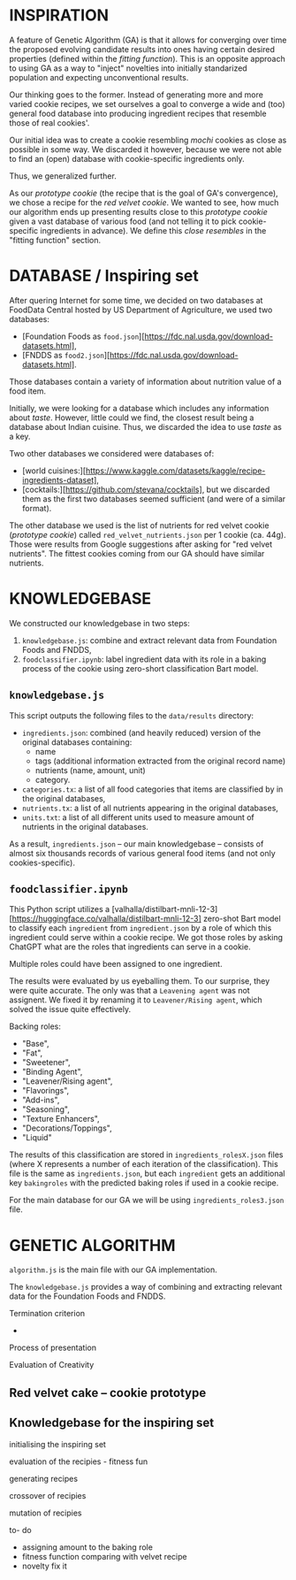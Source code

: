 # INSPIRATION 

A feature of Genetic Algorithm (GA) is that it allows for converging over time the proposed evolving candidate results into ones having certain desired properties (defined within the _fitting function_). This is an opposite approach to using GA as a way to "inject" novelties into initially standarized population and expecting unconventional results.

Our thinking goes to the former. Instead of generating more and more varied cookie recipes, we set ourselves a goal to converge a wide and (too) general food database into producing ingredient recipes that resemble those of real cookies'.

Our initial idea was to create a cookie resembling _mochi_ cookies as close as possible in some way. We discarded it however, because we were not able to find an (open) database with cookie-specific ingredients only.

Thus, we generalized further.

As our _prototype cookie_ (the recipe that is the goal of GA's convergence), we chose a recipe for the *red velvet cookie*. We wanted to see, how much our algorithm ends up presenting results close to this _prototype cookie_ given a vast database of various food (and not telling it to pick cookie-specific ingredients in advance). We define this _close resembles_ in the "fitting function" section.


# DATABASE / Inspiring set

After quering Internet for some time, we decided on two databases at FoodData Central hosted by US Department of Agriculture, we used two databases:
- [Foundation Foods as `food.json`][https://fdc.nal.usda.gov/download-datasets.html],
- [FNDDS as `food2.json`][https://fdc.nal.usda.gov/download-datasets.html].

Those databases contain a variety of information about nutrition value of a food item.

Initially, we were looking for a database which includes any information about _taste_. However, little could we find, the closest result being a database about Indian cuisine. Thus, we discarded the idea to use _taste_ as a key.

Two other databases we considered were databases of:
- [world cuisines:][https://www.kaggle.com/datasets/kaggle/recipe-ingredients-dataset],
- [cocktails:][https://github.com/stevana/cocktails],
but we discarded them as the first two databases seemed sufficient (and were of a similar format).

The other database we used is the list of nutrients for red velvet cookie (_prototype cookie_) called `red_velvet_nutrients.json` per 1 cookie (ca. 44g). Those were results from Google suggestions after asking for "red velvet nutrients". The fittest cookies coming from our GA should have similar nutrients.


# KNOWLEDGEBASE

We constructed our knowledgebase in two steps:
1. `knowledgebase.js`: combine and extract relevant data from Foundation Foods and FNDDS,
2. `foodclassifier.ipynb`: label ingredient data with its role in a baking process of the cookie using zero-short classification Bart model.

## `knowledgebase.js`

This script outputs the following files to the `data/results` directory:
- `ingredients.json`: combined (and heavily reduced) version of the original databases containing:
	- name
	- tags (additional information extracted from the original record name)
	- nutrients (name, amount, unit)
	- category.
- `categories.tx`: a list of all food categories that items are classified by in the original databases,
- `nutrients.tx`: a list of all nutrients appearing in the original databases,
- `units.txt`: a list of all different units used to measure amount of nutrients in the original databases.

As a result, `ingredients.json` – our main knowledgebase – consists of almost six thousands records of various general food items (and not only cookies-specific).

## `foodclassifier.ipynb`

This Python script utilizes a [valhalla/distilbart-mnli-12-3][https://huggingface.co/valhalla/distilbart-mnli-12-3] zero-shot Bart model to classify each `ingredient` from `ingredient.json` by a role of which this ingredient could serve within a cookie recipe. We got those roles by asking ChatGPT what are the roles that ingredients can serve in a cookie.

Multiple roles could have been assigned to one ingredient.

The results were evaluated by us eyeballing them. To our surprise, they were quite accurate. The only was that a `Leavening agent` was not assignent. We fixed it by renaming it to `Leavener/Rising agent`, which solved the issue quite effectively.

Backing roles:
- "Base",
- "Fat",
- "Sweetener",
- "Binding Agent",
- "Leavener/Rising agent",
- "Flavorings",
- "Add-ins",
- "Seasoning",
- "Texture Enhancers",
- "Decorations/Toppings",
- "Liquid"

The results of this classification are stored in `ingredients_rolesX.json` files (where X represents a number of each iteration of the classification). This file is the same as `ingredients.json`, but each `ingredient` gets an additional key `bakingroles` with the predicted baking roles if used in a cookie recipe.

For the main database for our GA we will be using `ingredients_roles3.json` file.


# GENETIC ALGORITHM

`algorithm.js` is the main file with our GA implementation.

The `knowledgebase.js` provides a way of combining and extracting relevant data for the Foundation Foods and FNDDS.







Termination criterion 

- 

Process of presentation 

Evaluation of Creativity 
## Red velvet cake – cookie prototype

## Knowledgebase for the inspiring set 

initialising the inspiring set 

evaluation of the recipies - fitness fun

generating recipes 

crossover of recipies

mutation of recipies 

to- do 

- assigning amount to the baking role
- fitness function comparing with velvet recipe
- novelty fix it



